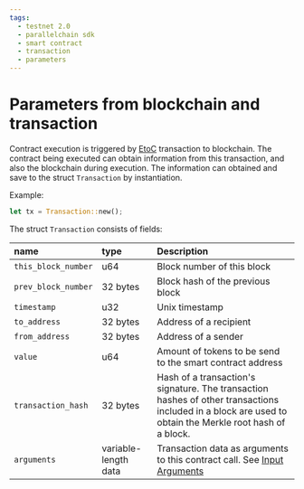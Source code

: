```yaml
---
tags:
  - testnet 2.0
  - parallelchain sdk
  - smart contract
  - transaction
  - parameters
---
```



# Parameters from blockchain and transaction

Contract execution is triggered by [EtoC](../../getting_started/call_contract.md) transaction to blockchain. The contract being executed can obtain information from this transaction, and also the blockchain during execution. The information can obtained and save to the struct `Transaction` by instantiation.

Example:
```rust
let tx = Transaction::new();
```

The struct `Transaction` consists of fields:

|name| type| Description|
|:---|:---|:---|
|`this_block_number`| u64 | Block number of this block |
|`prev_block_number`| 32 bytes | Block hash of the previous block |
|`timestamp`| u32 | Unix timestamp |
|`to_address`| 32 bytes | Address of a recipient |
|`from_address`| 32 bytes | Address of a sender |
|`value`| u64 | Amount of tokens to be send to the smart contract address |
|`transaction_hash`| 32 bytes | Hash of a transaction's signature. The transaction hashes of other transactions included in a block are used to obtain the Merkle root hash of a block. |
|`arguments`| variable-length data | Transaction data as arguments to this contract call. See [Input Arguments](../develop_contract.md) |
